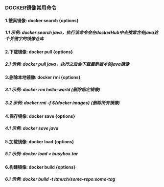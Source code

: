 ### DOCKER镜像常用命令
#### 1.搜索镜像: docker search {options}
##### 1.1 示例: docker search java，执行该命令会在dockerHub中去搜索含有java这个关键字的镜像仓库

#### 2.下载镜像: docker pull {options}
##### 2.1 示例: docker pull java，执行之后会下载最新版本的java镜像

#### 3.删除本地镜像: docker rmi {options}
##### 3.1 示例: docker rmi hello-world (删除指定镜像)
##### 3.2 示例: docker rmi -f ${docker images} (删除所有镜像)

#### 4.保存镜像: docker save {options} 
##### 4.1  示例: docker save java

#### 5.加载镜像: docker load {options}
##### 5.1 示例: docker load < busybox.tar

#### 6.构建镜像: docker build {options}
##### 6.1 示例: docker build -t itmuch/some-repo:some-tag